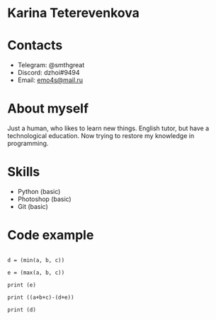 # Karina Teterevenkova

# Contacts

* Telegram: @smthgreat
* Discord: dzhoi#9494
* Email: emo4s@mail.ru

# About myself 
 Just a human, who likes to learn new things. English tutor, but have a technological education. Now trying to restore my knowledge in programming. 

# Skills
* Python (basic)
* Photoshop (basic)
* Git (basic)

# Code example
``` a, b, c = int(input()), int(input()), int(input())

d = (min(a, b, c))

e = (max(a, b, c))

print (e)

print ((a+b+c)-(d+e))

print (d) 
```

